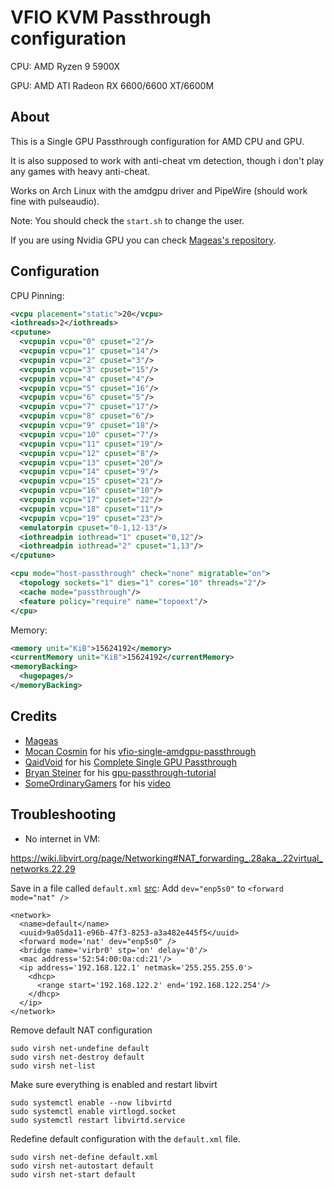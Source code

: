# VFIO KVM Passthrough configuration

CPU: AMD Ryzen 9 5900X

GPU: AMD ATI Radeon RX 6600/6600 XT/6600M

## About

This is a Single GPU Passthrough configuration for AMD CPU and GPU.

It is also supposed to work with anti-cheat vm detection, though i don't play any games with heavy anti-cheat.

Works on Arch Linux with the amdgpu driver and PipeWire (should work fine with pulseaudio).

Note: You should check the `start.sh` to change the user.

If you are using Nvidia GPU you can check [Mageas's repository](https://gitlab.com/Mageas/vfio-single-gup-passthrough).

## Configuration

CPU Pinning:

```xml
<vcpu placement="static">20</vcpu>
<iothreads>2</iothreads>
<cputune>
  <vcpupin vcpu="0" cpuset="2"/>
  <vcpupin vcpu="1" cpuset="14"/>
  <vcpupin vcpu="2" cpuset="3"/>
  <vcpupin vcpu="3" cpuset="15"/>
  <vcpupin vcpu="4" cpuset="4"/>
  <vcpupin vcpu="5" cpuset="16"/>
  <vcpupin vcpu="6" cpuset="5"/>
  <vcpupin vcpu="7" cpuset="17"/>
  <vcpupin vcpu="8" cpuset="6"/>
  <vcpupin vcpu="9" cpuset="18"/>
  <vcpupin vcpu="10" cpuset="7"/>
  <vcpupin vcpu="11" cpuset="19"/>
  <vcpupin vcpu="12" cpuset="8"/>
  <vcpupin vcpu="13" cpuset="20"/>
  <vcpupin vcpu="14" cpuset="9"/>
  <vcpupin vcpu="15" cpuset="21"/>
  <vcpupin vcpu="16" cpuset="10"/>
  <vcpupin vcpu="17" cpuset="22"/>
  <vcpupin vcpu="18" cpuset="11"/>
  <vcpupin vcpu="19" cpuset="23"/>
  <emulatorpin cpuset="0-1,12-13"/>
  <iothreadpin iothread="1" cpuset="0,12"/>
  <iothreadpin iothread="2" cpuset="1,13"/>
</cputune>
```

```xml
<cpu mode="host-passthrough" check="none" migratable="on">
  <topology sockets="1" dies="1" cores="10" threads="2"/>
  <cache mode="passthrough"/>
  <feature policy="require" name="topoext"/>
</cpu>
```

Memory:

```xml
<memory unit="KiB">15624192</memory>
<currentMemory unit="KiB">15624192</currentMemory>
<memoryBacking>
  <hugepages/>
</memoryBacking>
```

## Credits

- [Mageas](https://gitlab.com/Mageas)
- [Mocan Cosmin](https://github.com/cosminmocan) for his [vfio-single-amdgpu-passthrough](https://github.com/cosminmocan/vfio-single-amdgpu-passthrough)
- [QaidVoid](https://github.com/QaidVoid) for his [Complete Single GPU Passthrough](https://github.com/QaidVoid/Complete-Single-GPU-Passthrough)
- [Bryan Steiner]() for his [gpu-passthrough-tutorial](https://github.com/bryansteiner/gpu-passthrough-tutorial)
- [SomeOrdinaryGamers](https://www.youtube.com/channel/UCtMVHI3AJD4Qk4hcbZnI9ZQ) for his [video](https://youtu.be/BUSrdUoedTo)


## Troubleshooting

- No internet in VM:

https://wiki.libvirt.org/page/Networking#NAT_forwarding_.28aka_.22virtual_networks.22.29

Save in a file called `default.xml` [src](https://github.com/libvirt/libvirt/blob/master/src/network/default.xml.in):
Add `dev="enp5s0"` to `<forward mode="nat" />`
```
<network>
  <name>default</name>
  <uuid>9a05da11-e96b-47f3-8253-a3a482e445f5</uuid>
  <forward mode='nat' dev="enp5s0" />
  <bridge name='virbr0' stp='on' delay='0'/>
  <mac address='52:54:00:0a:cd:21'/>
  <ip address='192.168.122.1' netmask='255.255.255.0'>
    <dhcp>
      <range start='192.168.122.2' end='192.168.122.254'/>
    </dhcp>
  </ip>
</network>
```

Remove default NAT configuration
```
sudo virsh net-undefine default
sudo virsh net-destroy default
sudo virsh net-list
```

Make sure everything is enabled and restart libvirt
```
sudo systemctl enable --now libvirtd
sudo systemctl enable virtlogd.socket
sudo systemctl restart libvirtd.service
```

Redefine default configuration with the `default.xml` file.
```
sudo virsh net-define default.xml
sudo virsh net-autostart default
sudo virsh net-start default
```